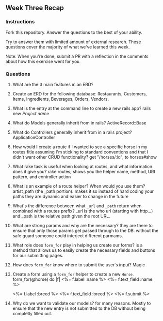## Week Three Recap

### Instructions
Fork this repository. Answer the questions to the best of your ability.

Try to answer them with limited amount of external research. These questions cover the majority of what we've learned this week.

Note: When you're done, submit a PR with a reflection in the comments about how this exercise went for you.

### Questions

1. What are the 3 main features in an ERD?
2. Create an ERD for the following database: Restaurants, Customers, Items, Ingredients, Beverages, Orders, Vendors.
3. What is the entry at the command line to create a new rails app?
    rails new *Project name*
4. What do Models generally inherit from in rails?
    ActiveRecord::Base
5. What do Controllers generally inherit from in a rails project?
    ApplicationController
6. How would I create a route if I wanted to see a specific horse in my routes fitle assuming I'm sticking to standard conventions and that I didn't want other CRUD functionality?
  get "/horses/:id", to horses#show
7. What rake task is useful when looking at routes, and what information does it give you?
    rake routes; shows you the helper name, method, URI pattern, and controller action
8. What is an example of a route helper? When would you use them?
    artist_path (the _path portion). makes it so instead of hard coding your paths they are dynamic and easier to change in the future
9. What's the difference between what `_url` and `_path` return when combined with a routes prefix?
    _url is the who url (starting with http...) and _path is the relative path given the root URL.  
10. What are strong params and why are the necessary?
    they are there to ensure that only those params get passed through to the DB. without the safe guard someone could interject different parmams.
11. What role does `form_for` play in helping us create our forms?
    is a method that allows us to easily create the necessary fields and buttons for our submitting pages.
12. How does `form_for` know where to submit the user's input?
    Magic
13. Create a form using a `form_for` helper to create a new `Horse`. 
    form_for(@horse) do |f|
      <%= f.label :name %>
      <%= f.text_field :name %>

      <%= f.label :breed %>
      <%= f.text_field :breed %>
      <%= f.submit %>
14. Why do we want to validate our models?
    for many reasons. Mostly to ensure that the new entry is not submitted to the DB without being completly filled out. 

